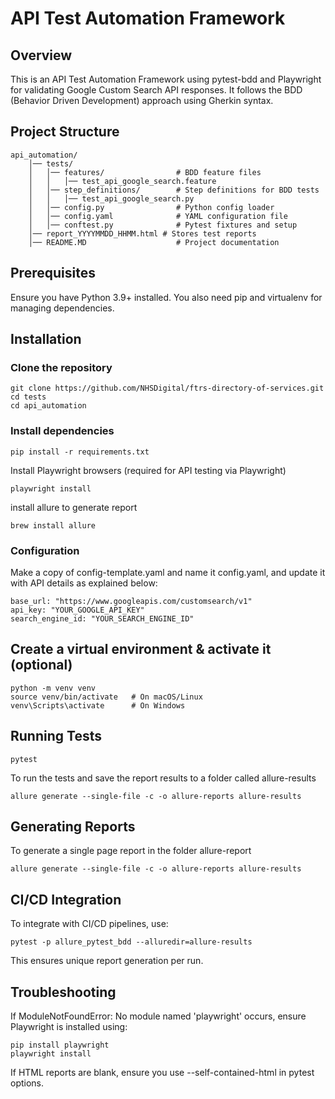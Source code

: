 # API Test Automation Framework

## Overview

This is an API Test Automation Framework using pytest-bdd and Playwright for validating Google Custom Search API responses. It follows the BDD (Behavior Driven Development) approach using Gherkin syntax.

## Project Structure

```
api_automation/
    │── tests/
    │   │── features/                # BDD feature files
    │   │   │── test_api_google_search.feature
    │   │── step_definitions/        # Step definitions for BDD tests
    │   │   │── test_api_google_search.py
    │   │── config.py                # Python config loader
    │   │── config.yaml              # YAML configuration file
    │   │── conftest.py              # Pytest fixtures and setup
    │── report_YYYYMMDD_HHMM.html # Stores test reports
    │── README.MD                    # Project documentation
```

## Prerequisites

Ensure you have Python 3.9+ installed. You also need pip and virtualenv for managing dependencies.

## Installation

### Clone the repository

```
git clone https://github.com/NHSDigital/ftrs-directory-of-services.git
cd tests
cd api_automation
```

### Install dependencies

```
pip install -r requirements.txt
```
Install Playwright browsers (required for API testing via Playwright)

```
playwright install
```

install allure to generate report
```
brew install allure
```


### Configuration

Make a copy of config-template.yaml and name it config.yaml, and update it with API details as explained below:
```
base_url: "https://www.googleapis.com/customsearch/v1"
api_key: "YOUR_GOOGLE_API_KEY"
search_engine_id: "YOUR_SEARCH_ENGINE_ID"
```

## Create a virtual environment & activate it (optional)

```
python -m venv venv
source venv/bin/activate   # On macOS/Linux
venv\Scripts\activate      # On Windows
```

## Running Tests

```
pytest
```
To run the tests and save the report results to a folder called allure-results
```
allure generate --single-file -c -o allure-reports allure-results
```

## Generating Reports

To generate a single page report in the folder allure-report
```
allure generate --single-file -c -o allure-reports allure-results
```

## CI/CD Integration

To integrate with CI/CD pipelines, use:

```
pytest -p allure_pytest_bdd --alluredir=allure-results
```

This ensures unique report generation per run.

## Troubleshooting

If ModuleNotFoundError: No module named 'playwright' occurs, ensure Playwright is installed using:

```
pip install playwright
playwright install
```
If HTML reports are blank, ensure you use --self-contained-html in pytest options.
